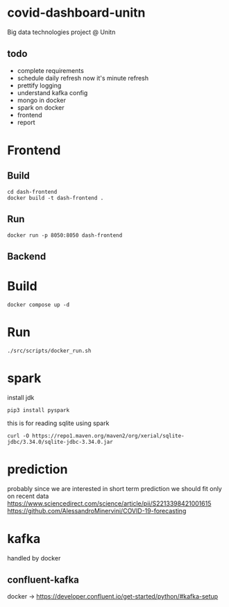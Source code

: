 # covid-dashboard-unitn
Big data technologies project @ Unitn 


## todo
- complete requirements 
- schedule daily refresh now it's minute refresh
- prettify logging 
- understand kafka config
- mongo in docker 
- spark on docker 
- frontend 
- report 

# Frontend

## Build
```
cd dash-frontend
docker build -t dash-frontend .  
```

## Run
```
docker run -p 8050:8050 dash-frontend
```

## Backend

# Build
```
docker compose up -d   
```

# Run
```
./src/scripts/docker_run.sh
```


# spark 
install jdk 
```
pip3 install pyspark 
```

this is for reading sqlite using spark
```
curl -O https://repo1.maven.org/maven2/org/xerial/sqlite-jdbc/3.34.0/sqlite-jdbc-3.34.0.jar
```


# prediction 
probably since we are interested in short term prediction we should fit only on recent data 
https://www.sciencedirect.com/science/article/pii/S2213398421001615
https://github.com/AlessandroMinervini/COVID-19-forecasting

# kafka 
handled by docker 

## confluent-kafka
 docker -> https://developer.confluent.io/get-started/python/#kafka-setup